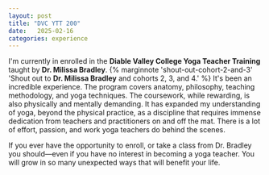 ```yaml
---
layout: post
title: "DVC YTT 200"
date:   2025-02-16
categories: experience
---
```


I'm currently in enrolled in the **Diable Valley College Yoga Teacher Training** taught by **Dr. Milissa Bradley**.
{% marginnote 'shout-out-cohort-2-and-3' 'Shout out to **Dr. Milissa Bradley** and cohorts 2, 3, and 4.' %}
It's been an incredible experience. The program covers anatomy, philosophy, teaching methodology, and yoga techniques. The coursework, while rewarding, is also physically and mentally demanding. It has expanded my understanding of yoga, beyond the physical practice, as a discipline that requires immense dedication from teachers and practitioners on and off the mat. There is a lot of effort, passion, and work yoga teachers do behind the scenes.

If you ever have the opportunity to enroll, or take a class from Dr. Bradley you should—even if you have no interest in becoming a yoga teacher. You will grow in so many unexpected ways that will benefit your life.









